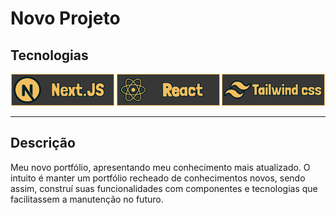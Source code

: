 # Novo Projeto

## Tecnologias

<p align="center">
    <img src="https://raw.githubusercontent.com/Ronaldjga/Ronaldjga/main/img/nextjsBanner.png" alt="NextJs Banner">
    <img src="https://raw.githubusercontent.com/Ronaldjga/Ronaldjga/main/img/reactjsBanner.png" alt="React Banner">
    <img src="https://raw.githubusercontent.com/Ronaldjga/Ronaldjga/main/img/twBanner.png" alt="TailwindCSS Banner">
</p>

<hr style="color:yellow;"> </hr>

## Descrição

<p>Meu novo portfólio, apresentando meu conhecimento mais atualizado. O intuito é manter um portfólio recheado de conhecimentos novos, sendo assim, construí suas funcionalidades com componentes e tecnologias que facilitassem a manutenção no futuro.</p>